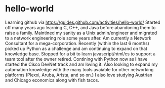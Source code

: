 # hello-world
Learning github via https://guides.github.com/activities/hello-world/
Started off many years ago learning C, C++, and Java before abandoning them to raise a family. Maintined my sanity as a Unix admin/engineer and migrated to a network engineering role some years after. Am currently a Network Consultant for a mega-corporation. Recently (within the last 6 months) picked up Python as a challenge and am continuing to expand on that knowledge base. Stopped for a bit to learn javascript/html/cs to support a team tool after the owner retired. Contining with Python now as I have started the Cisco DevNet track and am loving it. Also looking to expand my automation knowledge with the many tools avaiable for other networking platforms (Plexxi, Aruba, Arista, and so on.) 
I also love studying Austrian and Chicago economics along with fish tacos.
